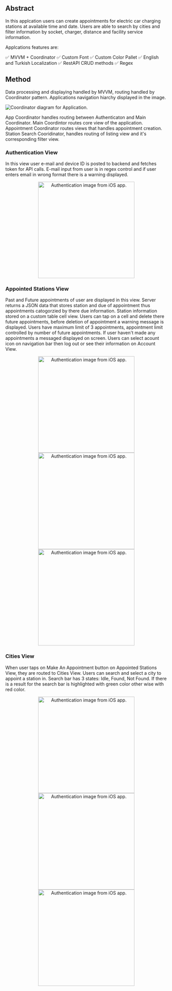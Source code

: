 ## Abstract 

In this applcation users can create appointments for electric car charging stations at available time and date. Users are able to search by cities and filter information by socket, charger, distance and facility service information.

Applcations features are:

✅ MVVM + Coordinator
✅ Custom Font
✅ Custom Color Pallet
✅ English and Turkish Localization
✅ RestAPI CRUD methods
✅ Regex



## Method 

Data processing and displaying handled by MVVM, routing handled by Coordinator pattern. Applications navigation hiarchy displayed in the image.

![Coordinator diagram for Application.](./Images/ChargerAppointerCoordinatorDiagram.png "Coordinator Diagram")

App Coordinator handles routing between Authenticaton and Main Coordinator. Main Coordintor routes core view of the application. Appointment Coordinator routes views that handles appointment creation. Station Search Cooridinator, handles routing of listing view and it's corresponding filter view.

### Authentication View

In this view user e-mail and device ID is posted to backend and fetches token for API calls. E-mail input from user is in regex control and if user enters email in wrong format there is a warning displayed.

<p align="center">
  <img src="./images/AuthScreen.png" alt="Authentication image from iOS app." width="300"/> 
</p>

### Appointed Stations View

Past and Future appointments of user are displayed in this view. Server returns a JSON data that stores station and due of appointment thus appointments catogorzied by there due information. Station information stored on a custom table cell view. Users can tap on a cell and delete there future appointments, before deletion of appointment a warning message is displayed. Users have maximum limit of 3 appointments, appointment limit controlled by number of future appointments. If user haven't made any appointments a messaged displayed on screen. Users can select acount icon on navigation bar then log out or see their information on Account View.

<p align="center">
  <img src="./Images/EmptyAppointmentList.png" alt="Authentication image from iOS app." width="300"/> 
   <img src="./Images/AppointmentList.png" alt="Authentication image from iOS app." width="300"/> 
  <img src="./Images/AppointmentListWarning.png" alt="Authentication image from iOS app." width="300"/> 
</p>

### Cities View

When user taps on Make An Appointment button on Appointed Stations View, they are routed to Cities View. Users can search and select a city to appoint a station in. Search bar has 3 states: Idle, Found, Not Found. If there is a result for the search bar is highlighted with green color other wise with red color.
<p align="center">
  <img src="./Images/CitiesViewIdle.png" alt="Authentication image from iOS app." width="300"/> 
   <img src="./Images/CitiesViewFound.png" alt="Authentication image from iOS app." width="300"/> 
  <img src="./Images/CitiesViewNotFound.png" alt="Authentication image from iOS app." width="300"/> 
</p>
